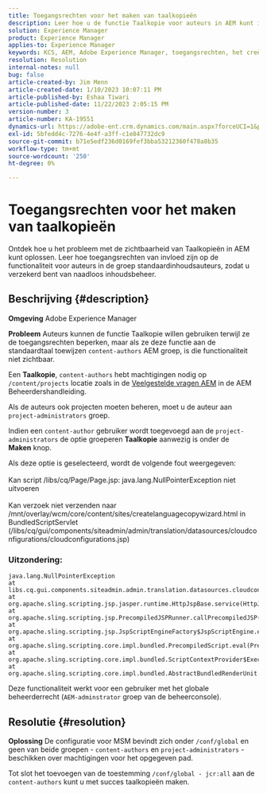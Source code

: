 ```yaml
---
title: Toegangsrechten voor het maken van taalkopieën
description: Leer hoe u de functie Taalkopie voor auteurs in AEM kunt inschakelen door toegangsrechten aan te passen.
solution: Experience Manager
product: Experience Manager
applies-to: Experience Manager
keywords: KCS, AEM, Adobe Experience Manager, toegangsrechten, het creëren van taalexemplaar, het oplossen van problemen
resolution: Resolution
internal-notes: null
bug: false
article-created-by: Jim Menn
article-created-date: 1/10/2023 10:07:11 PM
article-published-by: Eshaa Tiwari
article-published-date: 11/22/2023 2:05:15 PM
version-number: 3
article-number: KA-19551
dynamics-url: https://adobe-ent.crm.dynamics.com/main.aspx?forceUCI=1&pagetype=entityrecord&etn=knowledgearticle&id=ded6421c-3391-ed11-aad1-6045bd006b4b
exl-id: 5bfedd4c-7276-4e4f-a3ff-c1e847732dc9
source-git-commit: b71e5edf236d0169fef3bba53212360f478a8b35
workflow-type: tm+mt
source-wordcount: '250'
ht-degree: 0%

---
```


# Toegangsrechten voor het maken van taalkopieën


Ontdek hoe u het probleem met de zichtbaarheid van Taalkopieën in AEM kunt oplossen. Leer hoe toegangsrechten van invloed zijn op de functionaliteit voor auteurs in de groep standaardinhoudsauteurs, zodat u verzekerd bent van naadloos inhoudsbeheer.

## Beschrijving {#description}


<b>Omgeving</b>
Adobe Experience Manager

<b>Probleem</b>
Auteurs kunnen de functie Taalkopie willen gebruiken terwijl ze de toegangsrechten beperken, maar als ze deze functie aan de standaardtaal toewijzen `content-authors` AEM groep, is die functionaliteit niet zichtbaar.

Een <b>Taalkopie</b>, `content-authors` hebt machtigingen nodig op `/content/projects` locatie zoals in de [Veelgestelde vragen AEM](https://experienceleague.adobe.com/docs/experience-manager-65/administering/introduction/aem-faqs.html?lang=en) in de AEM Beheerdershandleiding.

Als de auteurs ook projecten moeten beheren, moet u de auteur aan `project-administrators` groep.

Indien een `content-author` gebruiker wordt toegevoegd aan de `project-administrators` de optie groeperen <b>Taalkopie</b> aanwezig is onder de <b>Maken</b> knop.

Als deze optie is geselecteerd, wordt de volgende fout weergegeven:
<br><br>Kan script /libs/cq/Page/Page.jsp: java.lang.NullPointerException niet uitvoeren<br><br>
Kan verzoek niet verzenden naar /mnt/overlay/wcm/core/content/sites/createlanguagecopywizard.html in BundledScriptServlet (/libs/cq/gui/components/siteadmin/admin/translation/datasources/cloudconfigurations/cloudconfigurations.jsp)

### Uitzondering:


```
java.lang.NullPointerException
at libs.cq.gui.components.siteadmin.admin.translation.datasources.cloudconfigurations.cloudconfigurations__002e__jsp._jspService(cloudconfigurations__002e__jsp.java:183)
at org.apache.sling.scripting.jsp.jasper.runtime.HttpJspBase.service(HttpJspBase.java:70)
at org.apache.sling.scripting.jsp.PrecompiledJSPRunner.callPrecompiledJSP(PrecompiledJSPRunner.java:72)
at org.apache.sling.scripting.jsp.JspScriptEngineFactory$JspScriptEngine.eval(JspScriptEngineFactory.java:583)
at org.apache.sling.scripting.core.impl.bundled.PrecompiledScript.eval(PrecompiledScript.java:56)
at org.apache.sling.scripting.core.impl.bundled.ScriptContextProvider$ExecutableContext.eval(ScriptContextProvider.java:170)
at org.apache.sling.scripting.core.impl.bundled.AbstractBundledRenderUnit.eval(AbstractBundledRenderUnit.java:135)
```


Deze functionaliteit werkt voor een gebruiker met het globale beheerderrecht (`AEM-adminstrator` groep van de beheerconsole).


## Resolutie {#resolution}


<b>Oplossing</b>
De configuratie voor MSM bevindt zich onder `/conf/global` en geen van beide groepen - `content-authors` en `project-administrators` - beschikken over machtigingen voor het opgegeven pad.

Tot slot het toevoegen van de toestemming `/conf/global - jcr:all` aan de `content-authors` kunt u met succes taalkopieën maken.
